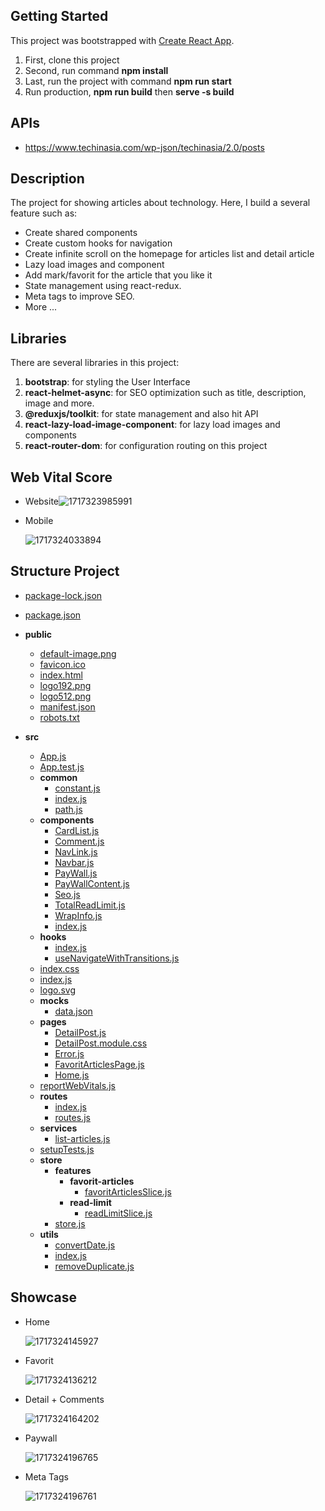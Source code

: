 ## Getting Started

This project was bootstrapped with [Create React App](https://github.com/facebook/create-react-app).

1. First, clone this project
2. Second, run command **npm install**
3. Last, run the project with command **npm run start**
4. Run production, **npm run build** then **serve -s build**

## APIs

* https://www.techinasia.com/wp-json/techinasia/2.0/posts

## Description

The project for showing articles about technology. Here, I build a several feature such as:

* Create shared components
* Create custom hooks for navigation
* Create infinite scroll on the homepage for articles list and detail article
* Lazy load images and component
* Add mark/favorit for the article that you like it
* State management using react-redux.
* Meta tags to improve SEO.
* More ...

## Libraries

There are several libraries in this project:

1. **bootstrap**: for styling the User Interface
2. **react-helmet-async**: for SEO optimization such as title, description, image and more.
3. **@reduxjs/toolkit**: for state management and also hit API
4. **react-lazy-load-image-component**: for lazy load images and components
5. **react-router-dom**: for configuration routing on this project

## Web Vital Score

* Website![1717323985991](image/README/1717323985991.png)
* Mobile

  ![1717324033894](image/README/1717324033894.png)

## Structure Project

- [package\-lock.json](package-lock.json)
- [package.json](package.json)
- __public__

  - [default\-image.png](public/default-image.png)
  - [favicon.ico](public/favicon.ico)
  - [index.html](public/index.html)
  - [logo192.png](public/logo192.png)
  - [logo512.png](public/logo512.png)
  - [manifest.json](public/manifest.json)
  - [robots.txt](public/robots.txt)
- __src__

  - [App.js](src/App.js)
  - [App.test.js](src/App.test.js)
  - __common__
    - [constant.js](src/common/constant.js)
    - [index.js](src/common/index.js)
    - [path.js](src/common/path.js)
  - __components__
    - [CardList.js](src/components/CardList.js)
    - [Comment.js](src/components/Comment.js)
    - [NavLink.js](src/components/NavLink.js)
    - [Navbar.js](src/components/Navbar.js)
    - [PayWall.js](src/components/PayWall.js)
    - [PayWallContent.js](src/components/PayWallContent.js)
    - [Seo.js](src/components/Seo.js)
    - [TotalReadLimit.js](src/components/TotalReadLimit.js)
    - [WrapInfo.js](src/components/WrapInfo.js)
    - [index.js](src/components/index.js)
  - __hooks__
    - [index.js](src/hooks/index.js)
    - [useNavigateWithTransitions.js](src/hooks/useNavigateWithTransitions.js)
  - [index.css](src/index.css)
  - [index.js](src/index.js)
  - [logo.svg](src/logo.svg)
  - __mocks__
    - [data.json](src/mocks/data.json)
  - __pages__
    - [DetailPost.js](src/pages/DetailPost.js)
    - [DetailPost.module.css](src/pages/DetailPost.module.css)
    - [Error.js](src/pages/Error.js)
    - [FavoritArticlesPage.js](src/pages/FavoritArticlesPage.js)
    - [Home.js](src/pages/Home.js)
  - [reportWebVitals.js](src/reportWebVitals.js)
  - __routes__
    - [index.js](src/routes/index.js)
    - [routes.js](src/routes/routes.js)
  - __services__
    - [list\-articles.js](src/services/list-articles.js)
  - [setupTests.js](src/setupTests.js)
  - __store__
    - __features__
      - __favorit\-articles__
        - [favoritArticlesSlice.js](src/store/features/favorit-articles/favoritArticlesSlice.js)
      - __read\-limit__
        - [readLimitSlice.js](src/store/features/read-limit/readLimitSlice.js)
    - [store.js](src/store/store.js)
  - __utils__
    - [convertDate.js](src/utils/convertDate.js)
    - [index.js](src/utils/index.js)
    - [removeDuplicate.js](src/utils/removeDuplicate.js)

## Showcase

* Home

  ![1717324145927](image/README/1717324145927.png)
* Favorit

  ![1717324136212](image/README/1717324136212.png)
* Detail + Comments

  ![1717324164202](image/README/1717324164202.png)
* Paywall

  ![1717324196765](image/README/1717324196765.png)
* Meta Tags

  ![1717324196761](image/README/1717324196761.png)
